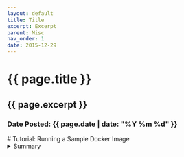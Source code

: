 ```yaml
---
layout: default
title: Title
excerpt: Excerpt
parent: Misc
nav_order: 1
date: 2015-12-29
---
```



<h1>{{ page.title }}</h1>
<h2>{{ page.excerpt }}</h2>
<h3>Date Posted: {{ page.date | date: "%Y %m %d" }}</h3>
# Tutorial: Running a Sample Docker Image

<details>
<summary>Summary</summary>
{% highlight python3 %}
Code
{% endhighlight %}